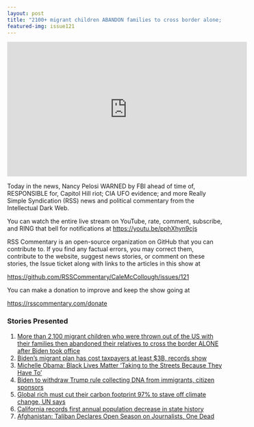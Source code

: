```yaml
---
layout: post
title: "2100+ migrant children ABANDON families to cross border alone; Michelle Obama STOKES racial tensions"
featured-img: issue121
---
```


<iframe width="560" height="315" src="https://www.youtube.com/embed/p2O9FlxeCbs" frameborder="0" allow="accelerometer; autoplay; encrypted-media; gyroscope; picture-in-picture" allowfullscreen></iframe>

Today in the news, Nancy Pelosi WARNED by FBI ahead of time of, RESPONSIBLE for, Capitol Hill riot; CIA UFO evidence; and more Really Simple Syndication (RSS) news and political commentary from the Intellectual Dark Web.

You can watch the entire live stream on YouTube, rate, comment, subscribe, and RING that bell for notifications at https://youtu.be/pphXhyn9cjs

RSS Commentary is an open-source organization on GitHub that you can contribute to. If you find any factual errors, you may correct them, contribute to the website, suggest news stories, or comment on these stories, the Issue ticket along with links to the articles in this show at 

https://github.com/RSSCommentary/CaleMcCollough/issues/121

You can make a donation to improve and keep the show going at

https://rsscommentary.com/donate

### Stories Presented

1. [More than 2,100 migrant children who were thrown out of the US with their families then abandoned their relatives to cross the border ALONE after Biden took office](https://www.dailymail.co.uk/news/article-9555531/More-2-100-migrant-children-abandoned-relatives-cross-border-Biden-took-office.html?ns_mchannel=rss&ns_campaign=1490&ito=1490)
1. [Biden’s migrant plan has cost taxpayers at least $3B, records show](https://nypost.com/2021/05/07/bidens-migrant-plan-has-cost-taxpayers-at-least-3b-records/)
1. [Michelle Obama: Black Lives Matter ‘Taking to the Streets Because They Have To’](https://www.breitbart.com/clips/2021/05/07/michelle-obama-black-lives-matter-taking-to-the-streets-because-they-have-to/)
1. [Biden to withdraw Trump rule collecting DNA from immigrants, citizen sponsors](https://thehill.com/policy/national-security/552289-biden-to-withdraw-trump-rule-collecting-dna-from-immigrants-citizen)
1. [Global rich must cut their carbon footprint 97% to stave off climate change, UN says](https://www.cbsnews.com/news/carbon-footprint-wealthy-people-97-percent-cut-un/)
1. [California records first annual population decrease in state history](https://thehill.com/homenews/state-watch/552369-california-records-first-annual-population-decrease-in-state-history)
1. [Afghanistan: Taliban Declares Open Season on Journalists, One Dead](https://www.breitbart.com/asia/2021/05/07/afghanistan-taliban-declares-open-season-on-journalists-one-dead/)
